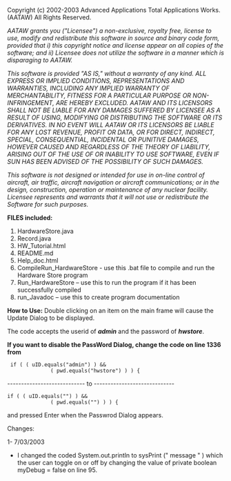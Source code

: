 Copyright (c) 2002-2003 Advanced Applications Total Applications Works.
  (AATAW)  All Rights Reserved.
 
  *AATAW grants you ("Licensee") a non-exclusive, royalty free, license to use,
  modify and redistribute this software in source and binary code form,
  provided that i) this copyright notice and license appear on all copies of
  the software; and ii) Licensee does not utilize the software in a manner
  which is disparaging to AATAW.*
 
  *This software is provided "AS IS," without a warranty of any kind. ALL
  EXPRESS OR IMPLIED CONDITIONS, REPRESENTATIONS AND WARRANTIES, INCLUDING ANY
  IMPLIED WARRANTY OF MERCHANTABILITY, FITNESS FOR A PARTICULAR PURPOSE OR
  NON-INFRINGEMENT, ARE HEREBY EXCLUDED. AATAW AND ITS LICENSORS SHALL NOT BE
  LIABLE FOR ANY DAMAGES SUFFERED BY LICENSEE AS A RESULT OF USING, MODIFYING
  OR DISTRIBUTING THE SOFTWARE OR ITS DERIVATIVES. IN NO EVENT WILL AATAW OR ITS
  LICENSORS BE LIABLE FOR ANY LOST REVENUE, PROFIT OR DATA, OR FOR DIRECT,
  INDIRECT, SPECIAL, CONSEQUENTIAL, INCIDENTAL OR PUNITIVE DAMAGES, HOWEVER
  CAUSED AND REGARDLESS OF THE THEORY OF LIABILITY, ARISING OUT OF THE USE OF
  OR INABILITY TO USE SOFTWARE, EVEN IF SUN HAS BEEN ADVISED OF THE
  POSSIBILITY OF SUCH DAMAGES.*
 
  *This software is not designed or intended for use in on-line control of
  aircraft, air traffic, aircraft navigation or aircraft communications; or in
  the design, construction, operation or maintenance of any nuclear
  facility. Licensee represents and warrants that it will not use or
  redistribute the Software for such purposes.*


**FILES included:**
1. HardwareStore.java
2. Record.java
3. HW_Tutorial.html            
4. README.md
5. Help_doc.html                
6. CompileRun_HardwareStore - use this .bat file to compile and run the Hardware Store
    program
7. Run_HardwareStore –  use this to run the program if it has been successfully compiled
8. run_Javadoc – use this to create program documentation

**How to Use:**
Double clicking on an item on the main frame will cause the Update Dialog to be displayed.

The code accepts the userid of ***admin*** and the password of ***hwstore***.
 
 **If you want to disable the PassWord Dialog, change the code on line 1336 from**

     if ( ( uID.equals("admin") ) &&
                  ( pwd.equals("hwstore") ) ) {

---------------------------- to -----------------------------

    if ( ( uID.equals("") ) &&
                  ( pwd.equals("") ) ) {

and pressed Enter when the Passwrod Dialog appears.


Changes:

1- 7/03/2003
   - I changed the coded System.out.println to sysPrint (" message " ) which the 
     user can toggle on or off by changing the value of private boolean myDebug = false 
     on line 95.
